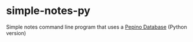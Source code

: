 # simple-notes-py

Simple notes command line program that uses a [Pepino Database](https://github.com/lucie-cupcakes/pepino) (Python version)
